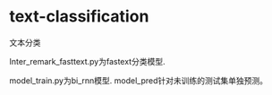 # text-classification
文本分类

Inter_remark_fasttext.py为fastext分类模型.

model_train.py为bi_rnn模型. model_pred针对未训练的测试集单独预测。


